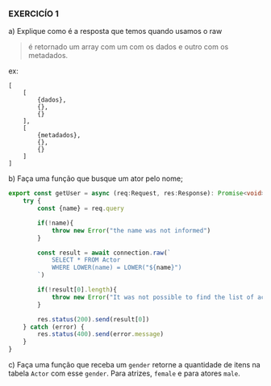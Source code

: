 ### EXERCICÍO 1

a) Explique como é a resposta que temos quando usamos o raw
> é retornado um array com um com os dados e outro com os metadados.

ex:
```
[
    [
        {dados},
        {},
        {}
    ],
    [
        {metadados},
        {},
        {}
    ]
]
```

b) Faça uma função que busque um ator pelo nome;

```ts
export const getUser = async (req:Request, res:Response): Promise<void> =>{
    try {
        const {name} = req.query

        if(!name){
            throw new Error("the name was not informed")
        }

        const result = await connection.raw(`
            SELECT * FROM Actor
            WHERE LOWER(name) = LOWER("${name}")
        `)

        if(!result[0].length){
            throw new Error("It was not possible to find the list of actors")
        }

        res.status(200).send(result[0])
    } catch (error) {
        res.status(400).send(error.message)
    }
}
```

c) Faça uma função que receba um `gender` retorne a quantidade de itens na tabela `Actor` com esse `gender`.
   Para atrizes, `female` e para atores `male`.